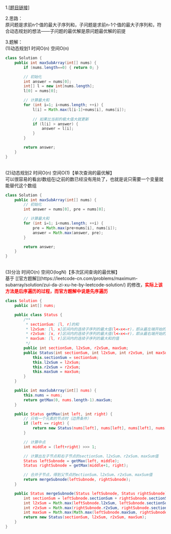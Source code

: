 1.[[题目链接]](https://leetcode-cn.com/problems/maximum-subarray/)

2.思路：<br>
原问题是求前n个值的最大子序列和，子问题是求前n-1个值的最大子序列和，符合动态规划的想法——子问题的最优解是原问题最优解的前提

3.题解：<br>
(1)动态规划1 时间O(n) 空间O(n)<br>
```java
class Solution {
    public int maxSubArray(int[] nums) {
        if (nums.length==0) { return 0; }

        // 初始化
        int answer = nums[0];
        int[] l = new int[nums.length];
        l[0] = nums[0];

        // 计算最大和
        for (int i=1; i<nums.length; ++i) {
            l[i] = Math.max(l[i-1]+nums[i], nums[i]);
            
            // 如果比当前的极大值大就更新
            if (l[i] > answer) {
                answer = l[i];
            }
        }

        return answer;
    }
}
```
<br>
(2)动态规划2 时间O(n) 空间O(1)【单次查询的最优解】<br>
可以很容易的看出l数组在i之前的数已经没有用处了，也就是说只需要一个变量就能替代这个数组

```java
class Solution {
    public int maxSubArray(int[] nums) {
        // 初始化
        int answer = nums[0], pre = nums[0];

        // 计算最大和
        for (int i=1; i<nums.length; ++i) {
            pre = Math.max(pre+nums[i], nums[i]);
            answer = Math.max(answer, pre);
        }

        return answer;
    }
}
```
<br>
(3)分治 时间O(n) 空间O(logN)【多次区间查询的最优解】<br>
基于 [[官方题解]](https://leetcode-cn.com/problems/maximum-subarray/solution/zui-da-zi-xu-he-by-leetcode-solution/) 的修改，<b><font color="red">实际上该方法是后序遍历的过程，而官方题解中说是先序遍历</b>

```java
class Solution {
    public int[] nums;

    public class Status {
        /**
         * sectionSum: [l, r]的和
         * l2xSum: [l, x]区间内的连续子序列的最大值(l<=x<=r)，即从最左端开始的最大值
         * r2xSum: [x, r]区间内的连续子序列的最大值(l<=x<=r)，即从最右端开始的最大值
         * maxSum: [l, r]区间内的连续子序列的最大和的值
         */
        public int sectionSum, l2xSum, r2xSum, maxSum;
        public Status(int sectionSum, int l2xSum, int r2xSum, int maxSum) {
            this.sectionSum = sectionSum;
            this.l2xSum = l2xSum;
            this.r2xSum = r2xSum;
            this.maxSum = maxSum;
        }
    }

    public int maxSubArray(int[] nums) {
        this.nums = nums;
        return getMax(0, nums.length-1).maxSum;
    }

    public Status getMax(int left, int right) {
        // 只有一个元素的节点时（边界条件）
        if (left == right) {
            return new Status(nums[left], nums[left], nums[left], nums[left]);
        }

        // 计算中点
        int middle = (left+right) >>> 1;

        // 计算出左子节点和右子节点的sectionSum、l2xSum、r2xSum、maxSum值
        Status leftSubnode = getMax(left, middle);
        Status rightSubnode = getMax(middle+1, right);

        // 合并子节点，得到父节点的ectionSum、l2xSum、r2xSum、maxSum值
        return mergeSubnode(leftSubnode, rightSubnode);
    }

    public Status mergeSubnode(Status leftSubnode, Status rightSubnode) {
        int sectionSum = leftSubnode.sectionSum + rightSubnode.sectionSum;
        int l2xSum = Math.max(leftSubnode.l2xSum, leftSubnode.sectionSum+rightSubnode.l2xSum);
        int r2xSum = Math.max(rightSubnode.r2xSum, rightSubnode.sectionSum+leftSubnode.r2xSum);
        int maxSum = Math.max(Math.max(leftSubnode.maxSum, rightSubnode.maxSum), leftSubnode.r2xSum+rightSubnode.l2xSum);
        return new Status(sectionSum, l2xSum, r2xSum, maxSum);
    }
}
```